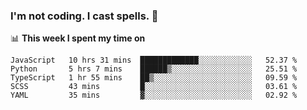 ### I'm not coding. I cast spells. 🎩

📊 **This week I spent my time on**
<!--START_SECTION:waka-->
```text
JavaScript   10 hrs 31 mins  █████████████░░░░░░░░░░░░   52.37 % 
Python       5 hrs 7 mins    ██████▒░░░░░░░░░░░░░░░░░░   25.51 % 
TypeScript   1 hr 55 mins    ██▒░░░░░░░░░░░░░░░░░░░░░░   09.59 % 
SCSS         43 mins         █░░░░░░░░░░░░░░░░░░░░░░░░   03.61 % 
YAML         35 mins         ▓░░░░░░░░░░░░░░░░░░░░░░░░   02.92 % 
```
<!--END_SECTION:waka-->
